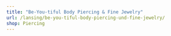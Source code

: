 ```yaml
---
title: "Be-You-tiful Body Piercing & Fine Jewelry"
url: /lansing/be-you-tiful-body-piercing-und-fine-jewelry/
shop: Piercing
---
```

